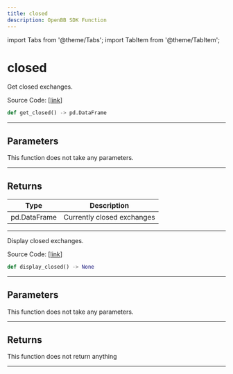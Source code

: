 ```yaml
---
title: closed
description: OpenBB SDK Function
---
```


import Tabs from '@theme/Tabs';
import TabItem from '@theme/TabItem';

# closed

<Tabs>
<TabItem value="model" label="Model" default>

Get closed exchanges.

Source Code: [[link](https://github.com/OpenBB-finance/OpenBBTerminal/tree/main/openbb_terminal/stocks/tradinghours/bursa_model.py#L76)]

```python
def get_closed() -> pd.DataFrame
```
---
## Parameters

This function does not take any parameters.

---
## Returns

| Type | Description |
| ---- | ----------- |
| pd.DataFrame | Currently closed exchanges |

---


</TabItem>
<TabItem value="view" label="View">

Display closed exchanges.

Source Code: [[link](https://github.com/OpenBB-finance/OpenBBTerminal/tree/main/openbb_terminal/stocks/tradinghours/bursa_view.py#L64)]

```python
def display_closed() -> None
```
---
## Parameters

This function does not take any parameters.

---
## Returns

This function does not return anything

---


</TabItem>
</Tabs>